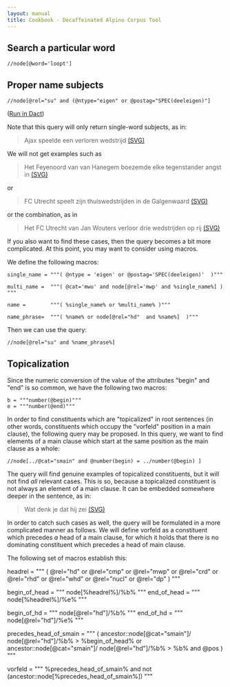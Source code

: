 ```yaml
---
layout: manual
title: Cookbook - Decaffeinated Alpino Corpus Tool
---
```


## Search a particular word

```
//node[@word='loopt']
```

## Proper name subjects

```
//node[@rel="su" and (@ntype="eigen" or @postag="SPEC(deeleigen)"]
```

(<a href="dact:/?filter=//node[@rel='su' and @pt='spec']">Run in Dact</a>)

Note that this query will only return single-word subjects, as in:

>   Ajax speelde een verloren wedstrijd <a href="1.svg">(SVG)</a>

We will not get examples such as

>   Het Feyenoord van van Hanegem boezemde elke tegenstander angst in <a href="2.svg">(SVG)</a>

or

>   FC Utrecht speelt zijn thuiswedstrijden in de Galgenwaard <a href="3.svg">(SVG)</a>
   
or the combination, as in 

>   Het FC Utrecht van Jan Wouters verloor drie wedstrijden op rij <a href="4.svg">(SVG)</a>
      
If you also want to find these cases, then the query becomes a bit more complicated. At this point,
you may want to consider using macros.

We define the following macros:

    single_name = """( @ntype = 'eigen' or @postag='SPEC(deeleigen)'  )"""
    
    multi_name =  """( @cat='mwu' and node[@rel='mwp' and %single_name%] ) """
    
    name =        """( %single_name% or %multi_name% )"""

    name_phrase=  """( %name% or node[@rel="hd"  and %name%]  )"""

Then we can use the query:

```
//node[@rel="su" and %name_phrase%]
```

## Topicalization

Since the numeric conversion of the value of the attributes "begin" and "end" is so common, we
have the following two macros:

```
b = """number(@begin)"""
e = """number(@end)"""
```

In order to find constituents which are "topicalized" in root sentences (in other words, 
constituents which occupy the "vorfeld" position in a main clause), the following query
may be proposed. In this query, we want to find elements of a main clause which start at the same 
position as the main clause as a whole:

```
//node[../@cat="smain" and @number(begin) = ../number(@begin) ]
```

The query will find genuine examples of topicalized constituents, but it will not find *all*
relevant cases. This is so, because a topicalized constituent is not always an element of a
main clause. It can be embedded somewhere deeper in the sentence, as in:

>   Wat denk je dat hij zei <a href="5.svg">(SVG)</a>

In order to catch such cases as well, the query will be formulated in a more complicated
manner as follows. We will define vorfeld as a constituent which precedes *a* head of a
main clause, for which it holds that there is no dominating constituent which precedes a head of 
main clause. 

The following set of macros establish this:

  headrel = """ ( @rel="hd" or @rel="cmp" or @rel="mwp" or @rel="crd" 
               or @rel="rhd" or @rel="whd" or @rel="nucl" or @rel="dp" ) """

  begin_of_head = """ node[%headrel%]/%b% """
  end_of_head   = """ node[%headrel%]/%e% """

  begin_of_hd   = """ node[@rel="hd"]/%b% """
  end_of_hd     = """ node[@rel="hd"]/%e% """

  precedes_head_of_smain = """
  (  ancestor::node[@cat="smain"]/
               node[@rel="hd"]/%b% 
             > %begin_of_head% 
     or 
     ancestor::node[@cat="smain"]/
               node[@rel="hd"]/%b% 
             > %b% and @pos
  ) """

  vorfeld = """
  %precedes_head_of_smain% and not (ancestor::node[%precedes_head_of_smain%]) """






   

